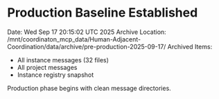 # Production Baseline Established

Date: Wed Sep 17 20:15:02 UTC 2025
Archive Location: /mnt/coordinaton_mcp_data/Human-Adjacent-Coordination/data/archive/pre-production-2025-09-17/
Archived Items:
- All instance messages (32 files)
- All project messages 
- Instance registry snapshot

Production phase begins with clean message directories.

